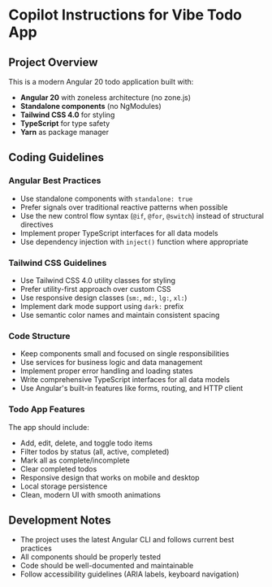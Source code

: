 # Copilot Instructions for Vibe Todo App

<!-- Use this file to provide workspace-specific custom instructions to Copilot. For more details, visit https://code.visualstudio.com/docs/copilot/copilot-customization#_use-a-githubcopilotinstructionsmd-file -->

## Project Overview

This is a modern Angular 20 todo application built with:

- **Angular 20** with zoneless architecture (no zone.js)
- **Standalone components** (no NgModules)
- **Tailwind CSS 4.0** for styling
- **TypeScript** for type safety
- **Yarn** as package manager

## Coding Guidelines

### Angular Best Practices

- Use standalone components with `standalone: true`
- Prefer signals over traditional reactive patterns when possible
- Use the new control flow syntax (`@if`, `@for`, `@switch`) instead of structural directives
- Implement proper TypeScript interfaces for all data models
- Use dependency injection with `inject()` function where appropriate

### Tailwind CSS Guidelines

- Use Tailwind CSS 4.0 utility classes for styling
- Prefer utility-first approach over custom CSS
- Use responsive design classes (`sm:`, `md:`, `lg:`, `xl:`)
- Implement dark mode support using `dark:` prefix
- Use semantic color names and maintain consistent spacing

### Code Structure

- Keep components small and focused on single responsibilities
- Use services for business logic and data management
- Implement proper error handling and loading states
- Write comprehensive TypeScript interfaces for all data models
- Use Angular's built-in features like forms, routing, and HTTP client

### Todo App Features

The app should include:

- Add, edit, delete, and toggle todo items
- Filter todos by status (all, active, completed)
- Mark all as complete/incomplete
- Clear completed todos
- Responsive design that works on mobile and desktop
- Local storage persistence
- Clean, modern UI with smooth animations

## Development Notes

- The project uses the latest Angular CLI and follows current best practices
- All components should be properly tested
- Code should be well-documented and maintainable
- Follow accessibility guidelines (ARIA labels, keyboard navigation)
